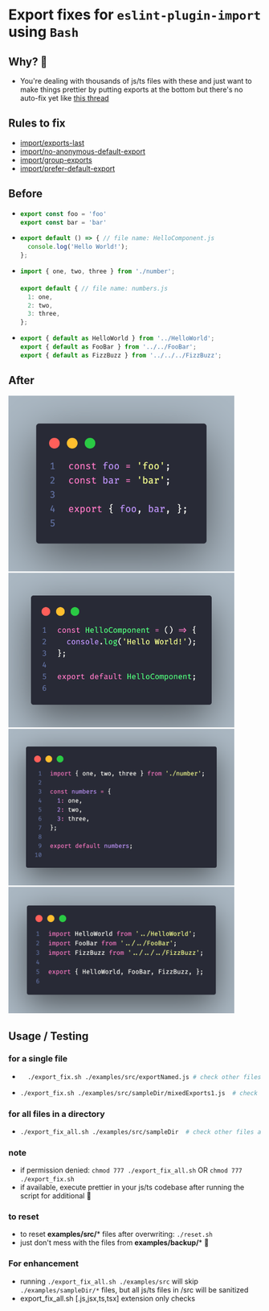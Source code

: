 # **Export fixes** for `eslint-plugin-import` using `Bash`

## Why? 🤔
- You're dealing with thousands of js/ts files with these and just want to make things prettier by putting exports at the bottom but there's no auto-fix yet like [this thread](https://github.com/import-js/eslint-plugin-import/issues/1871)

## Rules to fix
- [import/exports-last](https://github.com/import-js/eslint-plugin-import/blob/v2.25.3/docs/rules/exports-last.md)
- [import/no-anonymous-default-export](https://github.com/import-js/eslint-plugin-import/blob/v2.25.3/docs/rules/no-anonymous-default-export.md)
- [import/group-exports](https://github.com/import-js/eslint-plugin-import/blob/v2.25.3/docs/rules/group-exports.md)
- [import/prefer-default-export](https://github.com/import-js/eslint-plugin-import/blob/main/docs/rules/prefer-default-export.md)

## Before
  - ```js
    export const foo = 'foo'
    export const bar = 'bar'
    ```
  - ```js
    export default () => { // file name: HelloComponent.js
      console.log('Hello World!');
    };
    ```
  - ```js
    import { one, two, three } from './number';

    export default { // file name: numbers.js
      1: one,
      2: two,
      3: three,
    };
    ```
  - ```js
    export { default as HelloWorld } from '../HelloWorld';
    export { default as FooBar } from '../../FooBar';
    export { default as FizzBuzz } from '../../../FizzBuzz';
    ```

## After
<img src="./assets/exportNamed.png" width="450"  />
<img src="./assets/exportDefaultAnonymous.png" width="450"  />
<img src="./assets/exportDefaultObject.png" width="450"  />
<img src="./assets/exportDefaultAggregate.png" width="450"  />

## Usage / Testing

### for a single file
- ```bash
    ./export_fix.sh ./examples/src/exportNamed.js # check other files available
  ```
- ```bash
  ./export_fix.sh ./examples/src/sampleDir/mixedExports1.js  # check other files available
  ```

### for all files in a directory
- ```bash
  ./export_fix_all.sh ./examples/src/sampleDir  # check other files available
  ```

### note
- if permission denied: `chmod 777 ./export_fix_all.sh` OR `chmod 777 ./export_fix.sh`
- if available, execute prettier in your js/ts codebase after running the script for additional 💅

### to reset

- to reset **examples/src/*** files after overwriting: `./reset.sh`
- just don't mess with the files from **examples/backup/*** 🤷


### For enhancement
- running `./export_fix_all.sh ./examples/src` will skip `./examples/sampleDir/*` files, but all js/ts files in /src will be sanitized
- export_fix_all.sh [.js,jsx,ts,tsx] extension only checks 